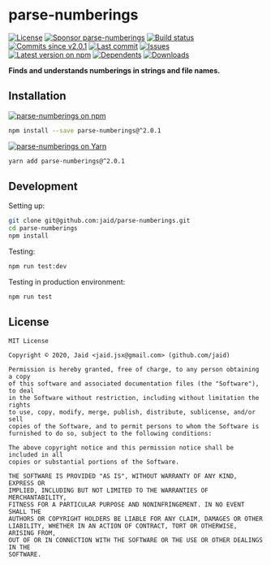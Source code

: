 # parse-numberings


<a href="https://raw.githubusercontent.com/jaid/parse-numberings/master/license.txt"><img src="https://img.shields.io/github/license/jaid/parse-numberings?style=flat-square" alt="License"/></a> <a href="https://github.com/sponsors/jaid"><img src="https://img.shields.io/badge/<3-Sponsor-FF45F1?style=flat-square" alt="Sponsor parse-numberings"/></a>
<a href="https://actions-badge.atrox.dev/jaid/parse-numberings/goto"><img src="https://img.shields.io/endpoint.svg?style=flat-square&url=https%3A%2F%2Factions-badge.atrox.dev%2Fjaid%2Fparse-numberings%2Fbadge" alt="Build status"/></a> <a href="https://github.com/jaid/parse-numberings/commits"><img src="https://img.shields.io/github/commits-since/jaid/parse-numberings/v2.0.1?style=flat-square&logo=github" alt="Commits since v2.0.1"/></a> <a href="https://github.com/jaid/parse-numberings/commits"><img src="https://img.shields.io/github/last-commit/jaid/parse-numberings?style=flat-square&logo=github" alt="Last commit"/></a> <a href="https://github.com/jaid/parse-numberings/issues"><img src="https://img.shields.io/github/issues/jaid/parse-numberings?style=flat-square&logo=github" alt="Issues"/></a>  
<a href="https://npmjs.com/package/parse-numberings"><img src="https://img.shields.io/npm/v/parse-numberings?style=flat-square&logo=npm&label=latest%20version" alt="Latest version on npm"/></a> <a href="https://github.com/jaid/parse-numberings/network/dependents"><img src="https://img.shields.io/librariesio/dependents/npm/parse-numberings?style=flat-square&logo=npm" alt="Dependents"/></a> <a href="https://npmjs.com/package/parse-numberings"><img src="https://img.shields.io/npm/dm/parse-numberings?style=flat-square&logo=npm" alt="Downloads"/></a>

**Finds and understands numberings in strings and file names.**















## Installation
<a href="https://npmjs.com/package/parse-numberings"><img src="https://img.shields.io/badge/npm-parse--numberings-C23039?style=flat-square&logo=npm" alt="parse-numberings on npm"/></a>
```bash
npm install --save parse-numberings@^2.0.1
```
<a href="https://yarnpkg.com/package/parse-numberings"><img src="https://img.shields.io/badge/Yarn-parse--numberings-2F8CB7?style=flat-square&logo=yarn&logoColor=white" alt="parse-numberings on Yarn"/></a>
```bash
yarn add parse-numberings@^2.0.1
```







## Development



Setting up:
```bash
git clone git@github.com:jaid/parse-numberings.git
cd parse-numberings
npm install
```
Testing:
```bash
npm run test:dev
```
Testing in production environment:
```bash
npm run test
```


## License
```text
MIT License

Copyright © 2020, Jaid <jaid.jsx@gmail.com> (github.com/jaid)

Permission is hereby granted, free of charge, to any person obtaining a copy
of this software and associated documentation files (the "Software"), to deal
in the Software without restriction, including without limitation the rights
to use, copy, modify, merge, publish, distribute, sublicense, and/or sell
copies of the Software, and to permit persons to whom the Software is
furnished to do so, subject to the following conditions:

The above copyright notice and this permission notice shall be included in all
copies or substantial portions of the Software.

THE SOFTWARE IS PROVIDED "AS IS", WITHOUT WARRANTY OF ANY KIND, EXPRESS OR
IMPLIED, INCLUDING BUT NOT LIMITED TO THE WARRANTIES OF MERCHANTABILITY,
FITNESS FOR A PARTICULAR PURPOSE AND NONINFRINGEMENT. IN NO EVENT SHALL THE
AUTHORS OR COPYRIGHT HOLDERS BE LIABLE FOR ANY CLAIM, DAMAGES OR OTHER
LIABILITY, WHETHER IN AN ACTION OF CONTRACT, TORT OR OTHERWISE, ARISING FROM,
OUT OF OR IN CONNECTION WITH THE SOFTWARE OR THE USE OR OTHER DEALINGS IN THE
SOFTWARE.
```
